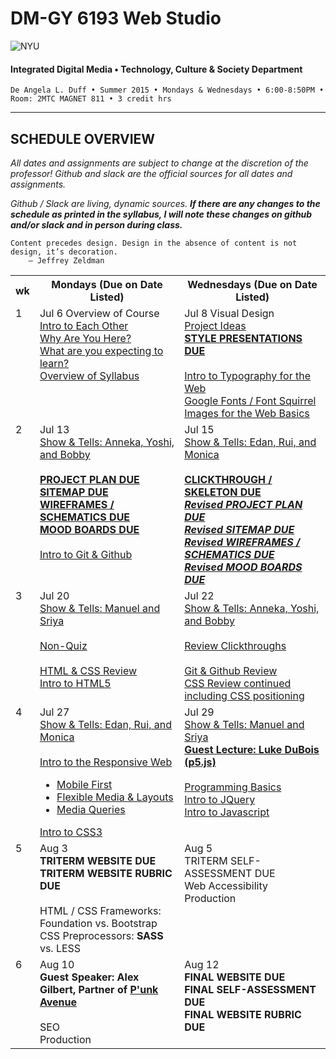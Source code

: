 # DM-GY 6193 Web Studio

![NYU](http://ws2.polishedsolid.com/de/nyu_soe_logo.png)
#### Integrated Digital Media • Technology, Culture & Society Department

    De Angela L. Duff • Summer 2015 • Mondays & Wednesdays • 6:00-8:50PM • Room: 2MTC MAGNET 811 • 3 credit hrs

---

## SCHEDULE OVERVIEW

*All dates and assignments are subject to change at the discretion of the professor! Github and slack are the official sources for all dates and assignments.*

*Github / Slack are living, dynamic sources. **If there are any changes to the schedule as printed in the syllabus, I will note these changes on github and/or slack and in person during class.***

<pre><code>Content precedes design. Design in the absence of content is not design, it’s decoration.
    — Jeffrey Zeldman
</code></pre>

<table>
    <tr>
        <th width="2%">wk</th>
        <th width="49%">Mondays (Due on Date Listed)</th>
        <th width="49%">Wednesdays (Due on Date Listed)</th>
    </tr>
    <tr>
        <td valign="top">1</td>
        <td valign="top">Jul 6 Overview of Course<br><a href="weekly_detail/dm6193_weekly_detail_wk1_jul6.md">Intro to Each Other<br>Why Are You Here?<br>What are you expecting to learn?<br>Overview of Syllabus</a></td>
        <td valign="top">Jul 8 Visual Design<br><a href="weekly_detail/dm6193_weekly_detail_wk1_jul6.md">Project Ideas<br><b>STYLE PRESENTATIONS DUE</b><br><br>Intro to Typography for the Web<br>Google Fonts / Font Squirrel<br>Images for the Web Basics</a></td>
    </tr>
     <tr>
        <td valign="top">2</td>
        <td valign="top">Jul 13<br><a href="weekly_detail/dm6193_weekly_detail_wk2_jul13.md">Show &amp; Tells: Anneka, Yoshi, and Bobby<br><br><b>PROJECT PLAN DUE<br>SITEMAP DUE<br>WIREFRAMES / SCHEMATICS DUE<br>MOOD BOARDS DUE</b><br><br>Intro to Git &amp; Github</a></td>
        <td valign="top">Jul 15<br><a href="weekly_detail/dm6193_weekly_detail_wk2_jul13.md">Show &amp; Tells: Edan, Rui, and Monica<br><br><b>CLICKTHROUGH / SKELETON DUE</b><br><b><i>Revised PROJECT PLAN DUE<br>Revised SITEMAP DUE<br>Revised WIREFRAMES / SCHEMATICS DUE<br>Revised MOOD BOARDS DUE</i></b></a></td>
    </tr>
      <tr>
        <td valign="top">3</td>
        <td valign="top">Jul 20<br><a href="weekly_detail/dm6193_weekly_detail_wk3_jul20.md">Show &amp; Tells: Manuel and Sriya<br><br>Non-Quiz<br><br>HTML &amp; CSS Review<br>Intro to HTML5</a></td>
        <td valign="top">Jul 22<br><a href="weekly_detail/dm6193_weekly_detail_wk3_jul20.md">Show &amp; Tells: Anneka, Yoshi, and Bobby<br><br>Review Clickthroughs<br><br>
        Git &amp; Github Review<br>
        CSS Review continued including CSS positioning</a></td>
    </tr>
     <tr>
        <td valign="top">4</td>
        <td valign="top">Jul 27<br><a href="weekly_detail/dm6193_weekly_detail_wk3_jul27.md">Show &amp; Tells: Edan, Rui, and Monica<br><br>Intro to the Responsive Web<ul><li>Mobile First</li><li>Flexible Media &amp; Layouts</li><li>Media Queries</li ></ul>Intro to CSS3</a></td>
        <td valign="top">Jul 29<br><a href="weekly_detail/dm6193_weekly_detail_wk3_jul27.md">Show &amp; Tells: Manuel and Sriya<br><b>Guest Lecture: Luke DuBois (p5.js)</b><br><br>Programming Basics<br>Intro to JQuery<br>Intro to Javascript</a></td>
    </tr>
    <tr>
        <td valign="top">5</td>
        <td valign="top">Aug 3<br><b>TRITERM WEBSITE DUE<br>TRITERM WEBSITE RUBRIC DUE</b><br><br>HTML / CSS Frameworks: Foundation vs. Bootstrap<br>CSS Preprocessors: <strong>SASS</strong> vs. LESS</td>
        <td valign="top">Aug 5<br>TRITERM SELF-ASSESSMENT DUE<br>Web Accessibility<br>Production</td>
    </tr>
    <tr>
        <td valign="top">6</td>
        <td valign="top">Aug 10<br><strong>Guest Speaker: Alex Gilbert, Partner of <a href="http://punkave.com/" target="_blank">P'unk Avenue</a></strong><br><br>SEO<br>Production</td>
        <td valign="top">Aug 12<br><b>FINAL WEBSITE DUE<br>FINAL SELF-ASSESSMENT DUE<br>FINAL WEBSITE RUBRIC DUE</b></td>
    </tr>
</table>
